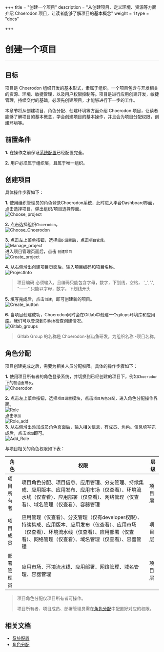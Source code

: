 ﻿+++
title = "创建一个项目"
description = "从创建项目、定义环境、资源等方面介绍 Choerodon 项目，让读者能够了解项目的基本概念"
weight = 1
type = "docs"

+++

# 创建一个项目
---

## 目标

项目是 Choerodon 组织开发的基本形式，隶属于组织。一个项目包含与开发相关的资源、环境、敏捷管理，以及用户权限控制等。项目是进行应用创建开发，敏捷管理，持续交付的基础，必须先创建项目，才能够进行下一步的工作。

本章节将从创建项目、角色分配、创建环境等方面介绍 Choerodon 项目，让读者能够了解项目的基本概念，学会创建项目的基本操作，并且会为项目分配权限，创建环境等。

## 前置条件

**1.** 在操作之前保证[系统配置](../../user-guide/system-configuration)已经配置完全。

**2.** 用户必须属于组织层，且属于唯一组织。

## 创建项目

 具体操作步骤如下：

   **1.** 使用组织管理员的角色登录Choerodon系统，此时进入平台Dashboard界面，点击选择项目，弹出组织/项目选择界面。  
   ![Choose_project](/docs/quick-start/image/Project1.png)

   **2.** 点击选择组织`Choerodon`。  
   ![Choose_Choerodon](/docs/quick-start/image/Project2.png)

   **3.** 点击左上菜单按钮，选择`组织设置`后，点击`项目管理`。  
   ![Manage_project](/docs/quick-start/image/Project3.png)  
          进入项目管理页面后，点击 `创建项目`  
          ![Create_project](/docs/quick-start/image/Project4.png)

   **4.** 从右侧滑出创建项目页面后，输入项目编码和项目名称。  
   ![ProjectInfo](/docs/quick-start/image/Project5.png)


<blockquote class="warning">
    项目编码 必须输入，且编码只能包含字母，数字，下划线，空格， '_', '.', "——",只能以字母，数字，下划线开头
</blockquote>

   **5.** 填写完成后，点击``创建``，即可创建新的项目。  
   ![Create_button](/docs/quick-start/image/Project6.png)

   **6.** 当项目创建成功，Choerodon同时会在Gitlab中创建一个gitops环境库和应用库。我们可以登录到Gitlab检查创建情况。  
   ![Gitlab_groups](/docs/quick-start/image/Project7.png)

 <blockquote class="note">
  Gitlab Group 的名称是 Choerodon-猪齿鱼研发，为组织名称 -项目名称。
 </blockquote>

## 角色分配

项目创建完成之后，需要为相关人员分配权限。具体的操作步骤如下：

**1.**  使用项目所有者的角色登录系统，并切换到已经创建的项目下，例如`Choerodon`下的`猪齿鱼研发`。  
 ![Choerodon](/docs/quick-start/image/Project8.png)

**2.**  点击左上菜单按钮，选择`项目设置`模块，点击`项目角色分配`，进入角色分配操作界面。  
 ![Role](/docs/quick-start/image/Project9.png)  
  点击`添加`  
  ![Role_add](/docs/quick-start/image/Project10.png)  
  **3.**  从右侧滑出添加成员角色页面后，输入相关信息，有成员、角色。信息填写完成后，点击`添加`即可。  
 ![Add_Role](/docs/quick-start/image/Project11.png)

与项目相关的角色权限如下表：


角色 | 权限 | 层级
--- | --- | ---
项目所有者 | 项目角色分配、项目信息、应用管理、分支管理、持续集成、应用版本、应用发布、应用市场（仅查看）、环境流水线（仅查看）、应用部署（仅查看）、网络管理（仅查看）、域名管理（仅查看）、容器管理 | 项目层
项目成员 | 应用管理（仅查看）、分支管理（仅有developer权限）、持续集成、应用版本、应用发布（仅查看）、应用市场（仅查看）、环境流水线（仅查看）、应用部署（仅查看）、网络管理（仅查看）、域名管理（仅查看）、容器管理 | 项目层
部署管理员 | 应用市场、环境流水线、应用部署、网络管理、域名管理、容器管理| 项目层


<blockquote class="note">
  项目角色分配仅项目所有者可操作。  
    
  项目所有者、项目成员、部署管理员需在[角色分配](../../user-guide/system-configuration/platform/role)中配置好对应的权限。
 </blockquote>






## 相关文档  
- [系统配置](../../user-guide/system-configuration)  
- [角色分配](../../user-guide/system-configuration/platform/role)